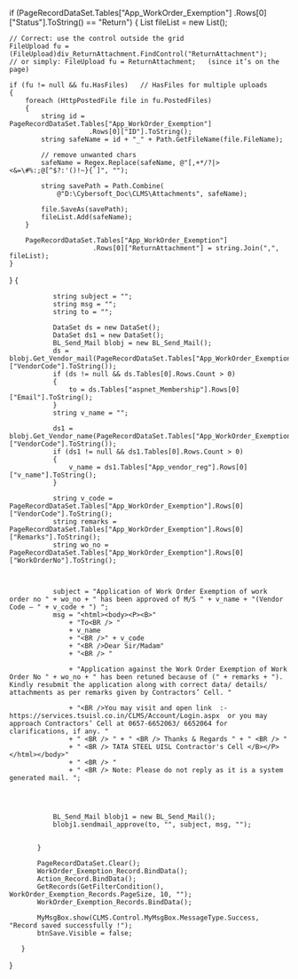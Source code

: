 if (PageRecordDataSet.Tables["App_WorkOrder_Exemption"]
                     .Rows[0]["Status"].ToString() == "Return")
{
    List<string> fileList = new List<string>();

    // Correct: use the control outside the grid
    FileUpload fu = (FileUpload)div_ReturnAttachment.FindControl("ReturnAttachment");
    // or simply: FileUpload fu = ReturnAttachment;   (since it’s on the page)

    if (fu != null && fu.HasFiles)   // HasFiles for multiple uploads
    {
        foreach (HttpPostedFile file in fu.PostedFiles)
        {
            string id = PageRecordDataSet.Tables["App_WorkOrder_Exemption"]
                        .Rows[0]["ID"].ToString();
            string safeName = id + "_" + Path.GetFileName(file.FileName);

            // remove unwanted chars
            safeName = Regex.Replace(safeName, @"[,+*/?|><&=\#%:;@[^$?:'()!~}{`]", "");

            string savePath = Path.Combine(
                @"D:\Cybersoft_Doc\CLMS\Attachments", safeName);

            file.SaveAs(savePath);
            fileList.Add(safeName);
        }

        PageRecordDataSet.Tables["App_WorkOrder_Exemption"]
                         .Rows[0]["ReturnAttachment"] = string.Join(",", fileList);
    }
}
{



             





               string subject = "";
               string msg = "";
               string to = "";

               DataSet ds = new DataSet();
               DataSet ds1 = new DataSet();
               BL_Send_Mail blobj = new BL_Send_Mail();
               ds = blobj.Get_Vendor_mail(PageRecordDataSet.Tables["App_WorkOrder_Exemption"].Rows[0]["VendorCode"].ToString());
               if (ds != null && ds.Tables[0].Rows.Count > 0)
               {
                   to = ds.Tables["aspnet_Membership"].Rows[0]["Email"].ToString();
               }
               string v_name = "";

               ds1 = blobj.Get_Vendor_name(PageRecordDataSet.Tables["App_WorkOrder_Exemption"].Rows[0]["VendorCode"].ToString());
               if (ds1 != null && ds1.Tables[0].Rows.Count > 0)
               {
                   v_name = ds1.Tables["App_vendor_reg"].Rows[0]["v_name"].ToString();
               }

               string v_code = PageRecordDataSet.Tables["App_WorkOrder_Exemption"].Rows[0]["VendorCode"].ToString();
               string remarks = PageRecordDataSet.Tables["App_WorkOrder_Exemption"].Rows[0]["Remarks"].ToString();
               string wo_no = PageRecordDataSet.Tables["App_WorkOrder_Exemption"].Rows[0]["WorkOrderNo"].ToString();



               subject = "Application of Work Order Exemption of work order no " + wo_no + " has been approved of M/S " + v_name + "(Vendor Code – " + v_code + ") ";
               msg = "<html><body><P><B>"
                   + "To<BR /> "
                   + v_name
                   + "<BR />" + v_code
                   + "<BR />Dear Sir/Madam"
                   + "<BR /> "

                   + "Application against the Work Order Exemption of Work Order No " + wo_no + " has been retuned because of (" + remarks + "). Kindly resubmit the application along with correct data/ details/ attachments as per remarks given by Contractors’ Cell. "

                   + "<BR />You may visit and open link  :-  https://services.tsuisl.co.in/CLMS/Account/Login.aspx  or you may approach Contractors’ Cell at 0657-6652063/ 6652064 for clarifications, if any. "
                   + " <BR /> " + " <BR /> Thanks & Regards " + " <BR /> "
                   + " <BR /> TATA STEEL UISL Contractor's Cell </B></P></html></body>"
                   + " <BR /> "
                   + " <BR /> Note: Please do not reply as it is a system generated mail. ";




               BL_Send_Mail blobj1 = new BL_Send_Mail();
               blobj1.sendmail_approve(to, "", subject, msg, "");


           }

           PageRecordDataSet.Clear();
           WorkOrder_Exemption_Record.BindData();
           Action_Record.BindData();
           GetRecords(GetFilterCondition(), WorkOrder_Exemption_Records.PageSize, 10, "");
           WorkOrder_Exemption_Records.BindData();

           MyMsgBox.show(CLMS.Control.MyMsgBox.MessageType.Success, "Record saved successfully !");
           btnSave.Visible = false;
         
       }
   }
